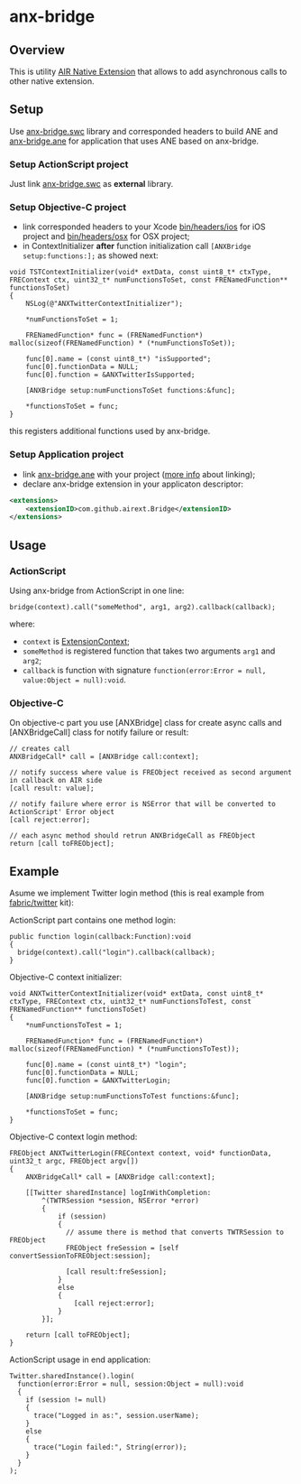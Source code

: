 # anx-bridge

## Overview
This is utility [AIR Native Extension](http://www.adobe.com/devnet/air/native-extensions-for-air.html) that allows to add asynchronous calls to other native extension.

## Setup
Use [anx-bridge.swc](https://github.com/airext/anx-bridge/blob/master/bin/anx-bridge.swc) library and corresponded headers to build ANE and [anx-bridge.ane](https://github.com/airext/anx-bridge/blob/master/bin/anx-bridge.ane) for application that uses ANE based on anx-bridge.

### Setup ActionScript project
Just link [anx-bridge.swc](https://github.com/airext/anx-bridge/blob/master/bin/anx-bridge.swc) as **external** library.

### Setup Objective-C project
* link corresponded headers to your Xcode [bin/headers/ios](https://github.com/airext/anx-bridge/blob/master/bin/include/ios) for iOS project and [bin/headers/osx](https://github.com/airext/anx-bridge/blob/master/bin/include/osx) for OSX project;
* in ContextInitializer **after** function initialization call `[ANXBridge setup:functions:];` as showed next:
```objc
void TSTContextInitializer(void* extData, const uint8_t* ctxType, FREContext ctx, uint32_t* numFunctionsToSet, const FRENamedFunction** functionsToSet)
{
    NSLog(@"ANXTwitterContextInitializer");
    
    *numFunctionsToSet = 1;
    
    FRENamedFunction* func = (FRENamedFunction*) malloc(sizeof(FRENamedFunction) * (*numFunctionsToSet));
    
    func[0].name = (const uint8_t*) "isSupported";
    func[0].functionData = NULL;
    func[0].function = &ANXTwitterIsSupported;
    
    [ANXBridge setup:numFunctionsToSet functions:&func];

    *functionsToSet = func;
}
```
this registers additional functions used by anx-bridge.

### Setup Application project
* link [anx-bridge.ane](https://github.com/airext/anx-bridge/blob/master/bin/anx-bridge.ane) with your project ([more info](http://help.adobe.com/en_US/air/build/WS597e5dadb9cc1e0253f7d2fc1311b491071-8000.html) about linking);
* declare anx-bridge extension in your applicaton descriptor:
```xml
<extensions> 
    <extensionID>com.github.airext.Bridge</extensionID>
</extensions>
```

## Usage

### ActionScript
Using anx-bridge from ActionScript in one line:
```as3
bridge(context).call("someMethod", arg1, arg2).callback(callback);
```
where:
* `context` is [ExtensionContext](http://help.adobe.com/en_US/FlashPlatform/reference/actionscript/3/flash/external/ExtensionContext.html);
* `someMethod` is registered function that takes two arguments `arg1` and `arg2`;
* `callback` is function with signature `function(error:Error = null, value:Object = null):void`.

### Objective-C
On objective-c part you use [ANXBridge] class for create async calls and [ANXBridgeCall] class for notify failure or result:
```objc
// creates call
ANXBridgeCall* call = [ANXBridge call:context];

// notify success where value is FREObject received as second argument in callback on AIR side
[call result: value];

// notify failure where error is NSError that will be converted to ActionScript' Error object
[call reject:error];

// each async method should retrun ANXBridgeCall as FREObject
return [call toFREObject];
```

## Example
Asume we implement Twitter login method (this is real example from [fabric/twitter](https://github.com/airext/fabric/tree/master/twitter) kit):

ActionScript part contains one method login:
```as3
public function login(callback:Function):void
{
  bridge(context).call("login").callback(callback);
}
```

Objective-C context initializer:
```objc
void ANXTwitterContextInitializer(void* extData, const uint8_t* ctxType, FREContext ctx, uint32_t* numFunctionsToTest, const FRENamedFunction** functionsToSet)
{
    *numFunctionsToTest = 1;
    
    FRENamedFunction* func = (FRENamedFunction*) malloc(sizeof(FRENamedFunction) * (*numFunctionsToTest));
    
    func[0].name = (const uint8_t*) "login";
    func[0].functionData = NULL;
    func[0].function = &ANXTwitterLogin;
    
    [ANXBridge setup:numFunctionsToTest functions:&func];

    *functionsToSet = func;
}
```

Objective-C context login method:
```objc
FREObject ANXTwitterLogin(FREContext context, void* functionData, uint32_t argc, FREObject argv[])
{
    ANXBridgeCall* call = [ANXBridge call:context];
    
    [[Twitter sharedInstance] logInWithCompletion:
        ^(TWTRSession *session, NSError *error)
        {
            if (session)
            {
              // assume there is method that converts TWTRSession to FREObject
              FREObject freSession = [self convertSessionToFREObject:session];
            
              [call result:freSession];
            }
            else
            {
                [call reject:error];
            }
        }];
    
    return [call toFREObject];
}
```

ActionScript usage in end application:
```as3
Twitter.sharedInstance().login(
  function(error:Error = null, session:Object = null):void
  {
    if (session != null)
    {
      trace("Logged in as:", session.userName);
    }
    else
    {
      trace("Login failed:", String(error));
    }
  }
);
```
